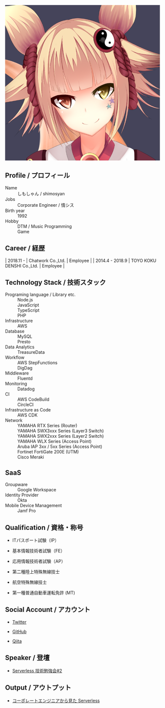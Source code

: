 <!-- markdownlint-disable MD033 MD041-->
<div id="parent-container">
  <div>
    <img src="./avatar.png" alt="AvatarImage">
  </div>
  <div>
    <h2>Profile / プロフィール</h2>
    <dl>
      <dt>Name</dt>
      <dd>しもしゃん / shimosyan</dd>
      <dt>Jobs</dt>
      <dd>Corporate Engineer / 情シス</dd>
      <dt>Birth year</dt>
      <dd>1992</dd>
      <dt>Hobby</dt>
      <dd>DTM / Music Programming</dd>
      <dd>Game</dd>
    </dl>
  </div>
</div>

## Career / 経歴

<!-- cspell: disable-->

| 2018.11 -       | Chatwork Co.,Ltd.         | Employee  |
| 2014.4 - 2018.9 | TOYO KOKU DENSHI Co.,Ltd. | Employee  |

## Technology Stack / 技術スタック

<dl>
<dt>Programing language / Library etc.</dt>
<dd>Node.js</dd>
<dd>JavaScript</dd>
<dd>TypeScript</dd>
<dd>PHP</dd>
<dt>Infrastructure</dt>
<dd>AWS</dd>
<dt>Database</dt>
<dd>MySQL</dd>
<dd>Presto</dd>
<dt>Data Analytics</dt>
<dd>TreasureData</dd>
<dt>Workflow</dt>
<dd>AWS StepFunctions</dd>
<dd>DigDag</dd>
<dt>Middleware</dt>
<dd>Fluentd</dd>
<dt>Monitoring</dt>
<dd>Datadog</dd>
<dt>CI</dt>
<dd>AWS CodeBuild</dd>
<dd>CircleCI</dd>
<dt>Infrastructure as Code</dt>
<dd>AWS CDK</dd>
<dt>Network</dt>
<dd>YAMAHA RTX Series (Router)</dd>
<dd>YAMAHA SWX3xxx Series (Layer3 Switch)</dd>
<dd>YAMAHA SWX2xxx Series (Layer2 Switch)</dd>
<dd>YAMAHA WLX Series (Access Point)</dd>
<dd>Aruba IAP 3xx / 5xx Series (Access Point)</dd>
<dd>Fortinet FortiGate 200E (UTM)</dd>
<dd>Cisco Meraki</dd>
</dl>

## SaaS

<dl>
<dt>Groupware</dt>
<dd>Google Workspace</dd>
<dt>Identity Provider</dt>
<dd>Okta</dd>
<dt>Mobile Device Management</dt>
<dd>Jamf Pro</dd>
</dl>
<!-- cspell: enable-->

## Qualification / 資格・称号

* ITパスポート試験（IP）
* 基本情報技術者試験（FE）
* 応用情報技術者試験（AP）

* 第二種陸上特殊無線技士
* 航空特殊無線技士

* 第一種普通自動車運転免許 (MT)

## Social Account / アカウント

* [Twitter](https://twitter.com/shimosyan)

* [GitHub](https://github.com/shimosyan)
* [Qiita](https://qiita.com/shimosyan) <!-- cspell: disable-line-->

## Speaker / 登壇

* [Serverless 技術勉強会#2](https://techplay.jp/event/764308)

## Output / アウトプット

* [コーポレートエンジニアから見た Serverless](https://speakerdeck.com/shimosyan/serverlessji-shu-mian-qiang-hui-number-2-chatworkdeng-tan-zi-liao)
